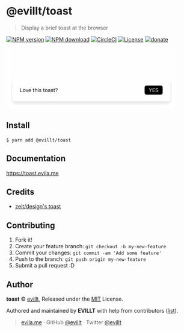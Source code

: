 # @evillt/toast

> Display a brief toast at the browser

[![NPM version](https://badgen.net/npm/v/@evillt/toast?icon=npm)](https://npmjs.com/package/@evillt/toast)
[![NPM download](https://badgen.net/npm/dm/@evillt/toast?icon=npm)](https://npmjs.com/package/@evillt/toast)
[![CircleCI](https://badgen.net/circleci/github/evillt/toast?icon=circleci)](https://circleci.com/gh/evillt/toast/tree/master)
[![License](https://badgen.net/npm/license/@evillt/toast)](./LICENSE)
[![donate](https://badgen.net/badge/support%20me/donate/f2a)](https://donate.evila.me)

![](media/toast.gif)

## Install

```console
$ yarn add @evillt/toast
```

## Documentation

https://toast.evila.me

## Credits

- [zeit/design's toast](https://zeit.co/design/toast)

## Contributing

1. Fork it!
2. Create your feature branch: `git checkout -b my-new-feature`
3. Commit your changes: `git commit -am 'Add some feature'`
4. Push to the branch: `git push origin my-new-feature`
5. Submit a pull request :D

## Author

**toast** © [evillt](https://github.com/evillt), Released under the [MIT](./LICENSE) License.

Authored and maintained by **EVILLT** with help from contributors ([list](https://github.com/evillt/toast/contributors)).

> [evila.me](https://evila.me) · GitHub [@evillt](https://github.com/evillt) · Twitter [@evillt](https://twitter.com/evillt)
